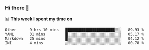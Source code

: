 ### Hi there 👋

<!--
This section is powered by waka-readme.
https://github.com/athul/waka-readme
-->
📊 **This week I spent my time on**
<!--START_SECTION:waka-->
```text
Other      9 hrs 10 mins   ██████████████████████░░░   89.93 % 
YAML       31 mins         █░░░░░░░░░░░░░░░░░░░░░░░░   05.17 % 
Markdown   25 mins         █░░░░░░░░░░░░░░░░░░░░░░░░   04.12 % 
INI        4 mins          ░░░░░░░░░░░░░░░░░░░░░░░░░   00.78 %
```
<!--END_SECTION:waka-->

<!--
**nb5p/nb5p** is a ✨ _special_ ✨ repository because its `README.md` (this file) appears on your GitHub profile.

Here are some ideas to get you started:

- 🔭 I’m currently working on ...
- 🌱 I’m currently learning ...
- 👯 I’m looking to collaborate on ...
- 🤔 I’m looking for help with ...
- 💬 Ask me about ...
- 📫 How to reach me: ...
- 😄 Pronouns: ...
- ⚡ Fun fact: ...
-->
